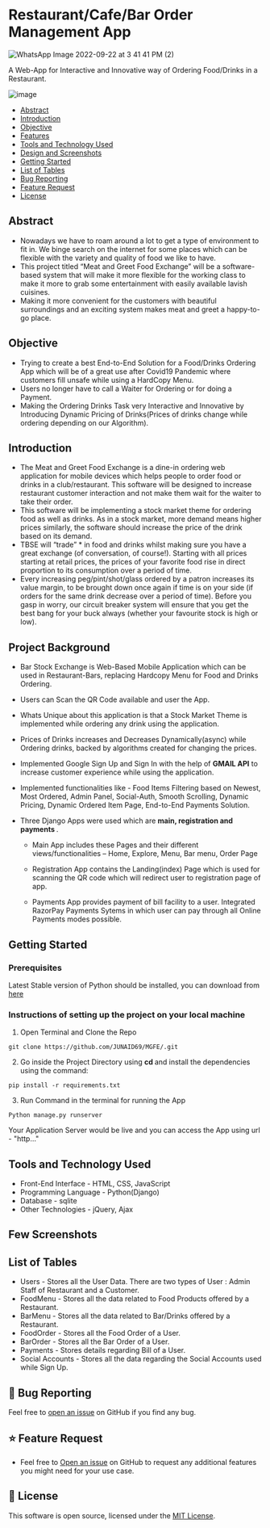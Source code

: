 
# Restaurant/Cafe/Bar Order Management App

![WhatsApp Image 2022-09-22 at 3 41 41 PM (2)](https://user-images.githubusercontent.com/124381004/217826137-253bf3ed-f1dc-4d0f-b861-1be670cc82e6.png)


A Web-App for Interactive and Innovative way of Ordering Food/Drinks in a Restaurant.


![image](https://user-images.githubusercontent.com/72696677/147385238-ad4cd89f-69d6-4547-b1b7-5df01b5276ec.png)


- [Abstract](#abstract)
- [Introduction](#Introduction)
- [Objective](#objective)
- [Features](#features)
- [Tools and Technology Used](#tools)
- [Design and Screenshots](#screenshots)
- [Getting Started](#getting-started)
- [List of Tables](#tables)
- [Bug Reporting](#bug)
- [Feature Request](#feature-request)
- [License](#license)


<a id = "abstract"></a>

## Abstract

+ Nowadays we have to roam around a lot to get a type of environment to fit in. We binge 
search on the internet for some places which can be flexible with the variety and quality 
of food we like to have.
+ This project titled “Meat and Greet Food Exchange” will be a software-based system that 
will make it more flexible for the working class to make it more to grab some 
entertainment with easily available lavish cuisines.
+ Making it more convenient for the customers with beautiful surroundings and an exciting 
system makes meat and greet a happy-to-go place.


<a id = "objective"></a>

## Objective

+ Trying to create a best End-to-End Solution for a Food/Drinks Ordering App which will be of a great use after Covid19 Pandemic where customers fill unsafe while using a HardCopy Menu.
+ Users no longer have to call a Waiter for Ordering or for doing a Payment.
+ Making the Ordering Drinks Task very Interactive and Innovative by Introducing Dynamic Pricing of Drinks(Prices of drinks change while ordering depending on our Algorithm).

<a id = "Introduction"></a>

## Introduction 

+ The Meat and Greet Food Exchange is a dine-in ordering web application for mobile 
devices which helps people to order food or drinks in a club/restaurant. This software 
will be designed to increase restaurant customer interaction and not make them wait for
the waiter to take their order. 
+ This software will be implementing a stock market theme for ordering food as well as drinks. As in a stock market, more demand means higher 
prices similarly, the software should increase the price of the drink based on its demand.
+ TBSE will “trade” * in food and drinks whilst making sure you have a great exchange 
(of conversation, of course!). Starting with all prices starting at retail prices, the prices of 
your favorite food rise in direct proportion to its consumption over a period of time. 
+ Every increasing peg/pint/shot/glass ordered by a patron increases its value margin, to be 
brought down once again if time is on your side (if orders for the same drink decrease 
over a period of time). Before you gasp in worry, our circuit breaker system will ensure 
that you get the best bang for your buck always (whether your favourite stock is high or 
low).


<a id = "features"></a>
## Project Background

- Bar Stock Exchange is Web-Based Mobile Application which can be used in Restaurant-Bars, replacing Hardcopy Menu for Food and Drinks Ordering.

- Users can Scan the QR Code available and user the App.

- Whats Unique about this application is that a Stock Market Theme is implemented while ordering any drink using the application. 

- Prices of Drinks increases and Decreases Dynamically(async) while Ordering drinks, backed by algorithms created for changing the prices.

- Implemented Google Sign Up and Sign In with the help of **GMAIL API** to increase customer experience while using the application.

- Implemented functionalities like - Food Items Filtering based on Newest, Most Ordered, Admin Panel, Social-Auth, Smooth Scrolling, Dynamic Pricing, Dynamic Ordered Item Page, End-to-End Payments Solution.

- Three Django Apps were used which are <b> main, registration and payments </b>.

  - Main App includes these Pages and their different views/functionalities – Home, Explore, Menu, Bar menu, Order Page

  - Registration App contains the Landing(index) Page which is used for scanning the QR code which will redirect user to registration page of app.

  - Payments App provides payment of bill facility to a user. Integrated RazorPay Payments Sytems in which user can pay through all Online Payments modes possible.


<a id = "getting-started"></a>
## Getting Started

### Prerequisites

Latest Stable version of Python should be installed, you can download from [here](https://www.python.org/downloads/)


### Instructions of setting up the project on your local machine

1. Open Terminal and Clone the Repo
```
git clone https://github.com/JUNAID69/MGFE/.git
```
2. Go inside the Project Directory using <b> cd </b> and install the dependencies using the command:

```
pip install -r requirements.txt
```

3. Run Command in the terminal for running the App

```
Python manage.py runserver
```

Your Application Server would be live and you can access the App using url - "http..." 

<a id= "tools"></a>
## Tools and Technology Used

- Front-End Interface - HTML, CSS, JavaScript
- Programming Language - Python(Django)
- Database - sqlite
- Other Technologies - jQuery, Ajax

<a id = "screenshots"></a>
## Few Screenshots

<div align="center">

</div>
 
<a id = "tables"></a>

## List of Tables

+ Users - Stores all the User Data. There are two types of User : Admin Staff of Restaurant and a Customer.
+ FoodMenu - Stores all the data related to Food Products offered by a Restaurant.
+ BarMenu -  Stores all the data related to Bar/Drinks offered by a Restaurant.
+ FoodOrder - Stores all the Food Order of a User.
+ BarOrder - Stores all the Bar Order of a User.
+ Payments - Stores details regarding Bill of a User.
+ Social Accounts - Stores all the data regarding the Social Accounts used while Sign Up.

<a id= "bug"></a>

## 🐛 Bug Reporting

Feel free to [open an issue](https://github.com/JUNAID69/MGFE/BSE/issues) on GitHub if you find any bug.

<a id="feature-request"></a>

## ⭐ Feature Request

- Feel free to [Open an issue](https://github.com/JUNAID69/MGFE/BSE/issues) on GitHub to request any additional features you might need for your use case.

<a id= "feature-request"></a>


<a id="license"></a>

## 📜 License

This software is open source, licensed under the [MIT License](https://github.com/JUNAID69/MGFE/BSE/blob/master/LICENSE).

<!-- # https://django-allauth.readthedocs.io/en/latest/installation.html -->
